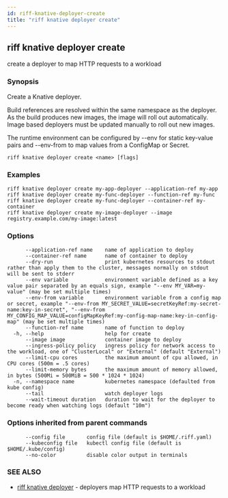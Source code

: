```yaml
---
id: riff-knative-deployer-create
title: "riff knative deployer create"
---
```

## riff knative deployer create

create a deployer to map HTTP requests to a workload

### Synopsis

Create a Knative deployer.

Build references are resolved within the same namespace as the deployer. As the
build produces new images, the image will roll out automatically. Image based
deployers must be updated manually to roll out new images.

The runtime environment can be configured by --env for static key-value pairs
and --env-from to map values from a ConfigMap or Secret.

```
riff knative deployer create <name> [flags]
```

### Examples

```
riff knative deployer create my-app-deployer --application-ref my-app
riff knative deployer create my-func-deployer --function-ref my-func
riff knative deployer create my-func-deployer --container-ref my-container
riff knative deployer create my-image-deployer --image registry.example.com/my-image:latest
```

### Options

```
      --application-ref name    name of application to deploy
      --container-ref name      name of container to deploy
      --dry-run                 print kubernetes resources to stdout rather than apply them to the cluster, messages normally on stdout will be sent to stderr
      --env variable            environment variable defined as a key value pair separated by an equals sign, example "--env MY_VAR=my-value" (may be set multiple times)
      --env-from variable       environment variable from a config map or secret, example "--env-from MY_SECRET_VALUE=secretKeyRef:my-secret-name:key-in-secret", "--env-from MY_CONFIG_MAP_VALUE=configMapKeyRef:my-config-map-name:key-in-config-map" (may be set multiple times)
      --function-ref name       name of function to deploy
  -h, --help                    help for create
      --image image             container image to deploy
      --ingress-policy policy   ingress policy for network access to the workload, one of "ClusterLocal" or "External" (default "External")
      --limit-cpu cores         the maximum amount of cpu allowed, in CPU cores (500m = .5 cores)
      --limit-memory bytes      the maximum amount of memory allowed, in bytes (500Mi = 500MiB = 500 * 1024 * 1024)
  -n, --namespace name          kubernetes namespace (defaulted from kube config)
      --tail                    watch deployer logs
      --wait-timeout duration   duration to wait for the deployer to become ready when watching logs (default "10m")
```

### Options inherited from parent commands

```
      --config file       config file (default is $HOME/.riff.yaml)
      --kubeconfig file   kubectl config file (default is $HOME/.kube/config)
      --no-color          disable color output in terminals
```

### SEE ALSO

* [riff knative deployer](riff_knative_deployer.md)	 - deployers map HTTP requests to a workload

